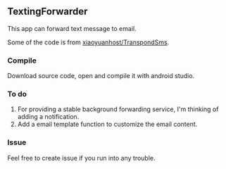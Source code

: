 ## TextingForwarder

This app can forward text message to email. 

Some of the code is from [xiaoyuanhost/TranspondSms](https://github.com/xiaoyuanhost/TranspondSms).

### Compile

Download source code, open and compile it with android studio.

### To do

1. For providing a stable background forwarding service, I'm thinking of adding a notification.
2. Add a email template function to customize the email content.

### Issue

Feel free to create issue if you run into any trouble.